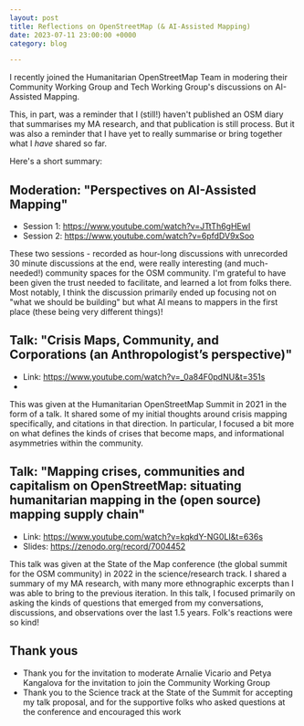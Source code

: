 ```yaml
---
layout: post
title: Reflections on OpenStreetMap (& AI-Assisted Mapping)
date: 2023-07-11 23:00:00 +0000
category: blog

---
```

I recently joined the Humanitarian OpenStreetMap Team in modering their Community Working Group and Tech Working Group's discussions on AI-Assisted Mapping.

This, in part, was a reminder that I (still!) haven't published an OSM diary that summarises my MA research, and that publication is still process. But it was also a reminder that I have yet to really summarise or bring together what I _have_ shared so far. 

Here's a short summary:

## Moderation: "Perspectives on AI-Assisted Mapping"

- Session 1: https://www.youtube.com/watch?v=JTtTh6gHEwI
- Session 2: https://www.youtube.com/watch?v=6pfdDV9xSoo

These two sessions - recorded as hour-long discussions with unrecorded 30 minute discussions at the end, were really interesting (and much-needed!) community spaces for the OSM community. I'm grateful to have been given the trust needed to facilitate, and learned a lot from folks there. Most notably, I think the discussion primarily ended up focusing not on "what we should be building" but what AI means to mappers in the first place (these being very different things)!

## Talk: "Crisis Maps, Community, and Corporations (an Anthropologist’s perspective)"
- Link: https://www.youtube.com/watch?v=_0a84F0pdNU&t=351s
- 

This was given at the Humanitarian OpenStreetMap Summit in 2021 in the form of a talk. It shared some of my initial thoughts around crisis mapping specifically, and citations in that direction. In particular, I focused a bit more on what defines the kinds of crises that become maps, and informational asymmetries within the community.

## Talk: "Mapping crises, communities and capitalism on OpenStreetMap: situating humanitarian mapping in the (open source) mapping supply chain"
- Link: https://www.youtube.com/watch?v=kqkdY-NG0LI&t=636s
- Slides: https://zenodo.org/record/7004452

This talk was given at the State of the Map conference (the global summit for the OSM community) in 2022 in the science/research track. I shared a summary of my MA research, with many more ethnographic excerpts than I was able to bring to the previous iteration. In this talk, I focused primarily on asking the kinds of questions that emerged from my conversations, discussions, and observations over the last 1.5 years. Folk's reactions were so kind!

## Thank yous
- Thank you for the invitation to moderate Arnalie Vicario and Petya Kangalova for the invitation to join the Community Working Group
- Thank you to the Science track at the State of the Summit for accepting my talk proposal, and for the supportive folks who asked questions at the conference and encouraged this work